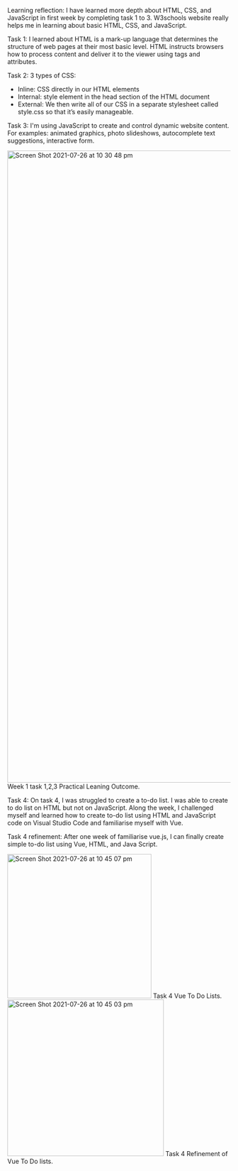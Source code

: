 Learning reflection: I have learned more depth about HTML, CSS, and JavaScript in first week by completing task 1 to 3.
W3schools website really helps me in learning about basic HTML, CSS, and JavaScript. 

Task 1: I learned about HTML is a mark-up language that determines the structure of web pages at their most basic level. HTML instructs browsers how to process content and deliver it to the viewer using tags and attributes.  

Task 2:
3 types of CSS:
-	Inline: CSS directly in our HTML elements
-	Internal: style element in the head section of the HTML document
-	External: We then write all of our CSS in a separate stylesheet called style.css so that it’s easily manageable.

Task 3: I'm using JavaScript to create and control dynamic website content. For examples: animated graphics, photo slideshows, autocomplete text suggestions, interactive form.

<img width="1425" alt="Screen Shot 2021-07-26 at 10 30 48 pm" src="https://user-images.githubusercontent.com/87454125/126988964-474104fe-2322-40f0-90c1-9284bc25c16a.png"> Week 1 task 1,2,3 Practical Leaning Outcome.

Task 4: On task 4, I was struggled to create a to-do list. I was able to create to do list on HTML but not on JavaScript. Along the week, I challenged myself and learned how to create to-do list using HTML and JavaScript code on Visual Studio Code and familiarise myself with Vue.

Task 4 refinement: After one week of familiarise vue.js, I can finally create simple to-do list using Vue, HTML, and Java Script. 

<img width="325" alt="Screen Shot 2021-07-26 at 10 45 07 pm" src="https://user-images.githubusercontent.com/87454125/126990852-e0bc64dd-b691-4678-925c-980ddd9d6f1f.png" class="center"> 
Task 4 Vue To Do Lists.

<img width="353" alt="Screen Shot 2021-07-26 at 10 45 03 pm" src="https://user-images.githubusercontent.com/87454125/126990873-1960d910-53cd-4b94-b8b2-103bffdf3c02.png" class="center"> 
Task 4 Refinement of Vue To Do lists.


